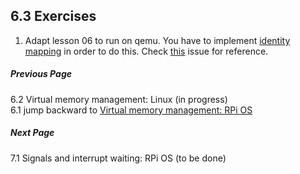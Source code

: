 ## 6.3 Exercises

1. Adapt lesson 06 to run on qemu. You have to implement [identity mapping](https://wiki.osdev.org/Identity_Paging) in order to do this. Check [this](https://github.com/s-matyukevich/raspberry-pi-os/issues/8) issue for reference.

##### Previous Page

6.2 Virtual memory management: Linux (in progress)  
6.1 jump backward to [Virtual memory management: RPi OS](../../docs/lesson06/rpi-os.md)  

##### Next Page

7.1 Signals and interrupt waiting: RPi OS (to be done)
